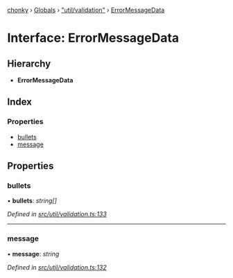 [chonky](../README.md) › [Globals](../globals.md) › ["util/validation"](../modules/_util_validation_.md) › [ErrorMessageData](_util_validation_.errormessagedata.md)

# Interface: ErrorMessageData

## Hierarchy

* **ErrorMessageData**

## Index

### Properties

* [bullets](_util_validation_.errormessagedata.md#bullets)
* [message](_util_validation_.errormessagedata.md#message)

## Properties

###  bullets

• **bullets**: *string[]*

*Defined in [src/util/validation.ts:133](https://github.com/TimboKZ/Chonky/blob/cc6d20b/src/util/validation.ts#L133)*

___

###  message

• **message**: *string*

*Defined in [src/util/validation.ts:132](https://github.com/TimboKZ/Chonky/blob/cc6d20b/src/util/validation.ts#L132)*
